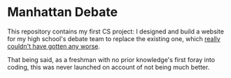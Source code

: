# Manhattan Debate

This repository contains my first CS project: I designed and build a website for my high school's debate team to replace the existing one, which [really couldn't have gotten any worse](https://sites.google.com/site/manhattanhighdebate/links).

That being said, as a freshman with no prior knowledge's first foray into coding, this was never launched on account of not being much better.

